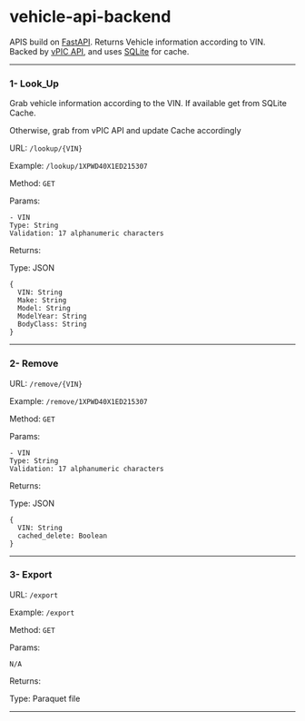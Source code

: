 # vehicle-api-backend

APIS build on [FastAPI](https://fastapi.tiangolo.com/). Returns Vehicle information according to VIN. Backed by [vPIC API](https://vpic.nhtsa.dot.gov/api/), and uses [SQLite](https://www.sqlite.org/index.html) for cache.

---
### 1- Look_Up
Grab vehicle information according to the VIN. If available get from SQLite Cache.

Otherwise, grab from vPIC API and update Cache accordingly

URL: `/lookup/{VIN}`

Example: `/lookup/1XPWD40X1ED215307`

Method: `GET`

Params: 

    - VIN
    Type: String 
    Validation: 17 alphanumeric characters  


Returns: 

  Type: JSON
  
    {
      VIN: String
      Make: String
      Model: String
      ModelYear: String
      BodyClass: String
    }
  
 ---
  
### 2- Remove
URL: `/remove/{VIN}`

Example: `/remove/1XPWD40X1ED215307`

Method: `GET`

Params: 

    - VIN
    Type: String 
    Validation: 17 alphanumeric characters  


Returns: 

  Type: JSON
  
    {
      VIN: String
      cached_delete: Boolean
    }
  
 ---
 
 ### 3- Export
URL: `/export`

Example: `/export`

Method: `GET`

Params: 

    N/A

Returns: 

  Type: Paraquet file
  
  
 ---
 
